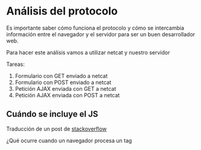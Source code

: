 # Análisis del protocolo

Es importante saber cómo funciona el protocolo y cómo se intercambia
información entre el navegador y el servidor para ser un buen desarrollador
web.

Para hacer este análisis vamos a utilizar netcat y nuestro servidor

Tareas:

1. Formulario con GET enviado a netcat
2. Formulario con POST enviado a netcat
3. Petición AJAX enviada con GET a netcat
4. Petición AJAX enviada con POST a netcat


## Cuándo se incluye el JS

Traducción de un post de [stackoverflow](https://stackoverflow.com/questions/436411/where-should-i-put-script-tags-in-html-markup)

¿Qué ocurre cuando un navegador procesa un tag <script>?
1. Obtiene el HTML de la página
2. Comienza a procesar el HTML
3. Encuentra una etiqueta script externa
4. Obtiene el script. El procesador de HTML se bloquea
5. Ejecuta el script
6. Continua procesando el HTML

Paso 4 puede ocasionar una mala experiencia de usuario. Tu página web
se bloqueará hasta que haya descargado todos los scripts.

https://caniuse.com/#search=async